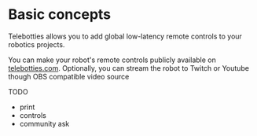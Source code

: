 # Basic concepts

Telebotties allows you to add global low-latency remote controls to your robotics projects.

You can make your robot's remote controls publicly available on [telebotties.com](https://telebotties.com).
Optionally, you can stream the robot to Twitch or Youtube though OBS compatible video source

TODO

- print
- controls
- community ask